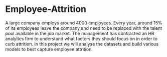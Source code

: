 # Employee-Attrition
A large company employs around 4000 employees. Every year, around 15% of its employees leave the company and need to be replaced with the talent pool available in the job market. The management has contracted an HR analytics firm to understand what factors they should focus on in order to curb attrition.  In this project we will analyse the datasets and build various models to best capture employee attrition.
